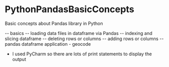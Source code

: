 # PythonPandasBasicConcepts
Basic concepts about Pandas library in Python

-- basics
-- loading data files in dataframe via Pandas
-- indexing and slicing dataframe
-- deleting rows or columns
-- adding rows or columns
-- pandas dataframe application - geocode

* I used PyCharm so there are lots of print statements to display the output
